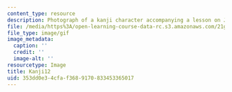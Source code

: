 ```yaml
---
content_type: resource
description: Photograph of a kanji character accompanying a lesson on Japanese.
file: /media/https%3A/open-learning-course-data-rc.s3.amazonaws.com/21g-504-japanese-iv-spring-2009/353dd0e34cfaf3689170833453365017_Kanji12.gif
file_type: image/gif
image_metadata:
  caption: ''
  credit: ''
  image-alt: ''
resourcetype: Image
title: Kanji12
uid: 353dd0e3-4cfa-f368-9170-833453365017
---
```

